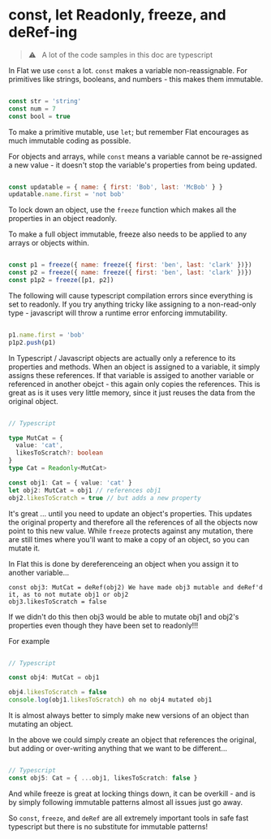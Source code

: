 # const, let Readonly, freeze, and deRef-ing

> ⚠️ &nbsp; A lot of the code samples in this doc are typescript

In Flat we use `const` a lot.
`const` makes a variable non-reassignable.
For primitives like strings, booleans, and numbers - this makes them immutable.

```javascript

const str = 'string'
const num = 7
const bool = true

```

To make a primitive mutable, use `let`; but remember Flat encourages as much immutable coding as possible. 

For objects and arrays, while `const` means a variable cannot be re-assigned a new value - it doesn't stop the variable's properties from being updated.

```javascript

const updatable = { name: { first: 'Bob', last: 'McBob' } }
updatable.name.first = 'not bob'

```

To lock down an object, use the `freeze` function which makes all the properties in an object readonly.

To make a full object immutable, freeze also needs to be applied to any arrays or objects within.

```javascript

const p1 = freeze({ name: freeze({ first: 'ben', last: 'clark' })})
const p2 = freeze({ name: freeze({ first: 'ben', last: 'clark' })})
const p1p2 = freeze([p1, p2])

```

The following will cause typescript compilation errors since everything is set to readonly.
If you try anything tricky like assigning to a non-read-only type - javascript will throw a runtime error enforcing immutability.

```javascript

p1.name.first = 'bob'
p1p2.push(p1)

```

In Typescript / Javascript objects are actually only a reference to its properties and methods. When an object is assigned to a variable, it simply assigns these references. If that variable is assiged to another variable or referenced in another obejct - this again only copies the references. This is great as is it uses very little memory, since it just reuses the data from the original object.

```typescript

// Typescript

type MutCat = {
  value: 'cat',
  likesToScratch?: boolean
}
type Cat = Readonly<MutCat>

const obj1: Cat = { value: 'cat' }
let obj2: MutCat = obj1 // references obj1
obj2.likesToScratch = true // but adds a new property

```

It's great ... until you need to update an object's properties.
This updates the original property and therefore all the references of all the objects now point to this new value.
While `freeze` protects against any mutation, there are still times where you'll want to make a copy of an object,
so you can mutate it.

In Flat this is done by dereferenceing an object when you assign it to another variable...

```
const obj3: MutCat = deRef(obj2) We have made obj3 mutable and deRef'd it, as to not mutate obj1 or obj2
obj3.likesToScratch = false
```

If we didn't do this then obj3 would be able to mutate obj1 and obj2's properties even though they have been set to readonly!!!

For example

```typescript

// Typescript

const obj4: MutCat = obj1

obj4.likesToScratch = false
console.log(obj1.likesToScratch) oh no obj4 mutated obj1
```

It is almost always better to simply make new versions of an object than mutating an object.

In the above we could simply create an object that references the original, but adding or over-writing anything that we want to be different...

```typescript

// Typescript
const obj5: Cat = { ...obj1, likesToScratch: false }

```

And while freeze is great at locking things down, it can be overkill - and is by simply following immutable patterns almost all
issues just go away.

So `const`, `freeze`, and `deRef` are all extremely important tools in safe fast typescript but there is no substitute for immutable patterns!
